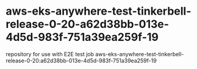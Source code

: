 # aws-eks-anywhere-test-tinkerbell-release-0-20-a62d38bb-013e-4d5d-983f-751a39ea259f-19
repository for use with E2E test job aws-eks-anywhere-test-tinkerbell-release-0-20:a62d38bb-013e-4d5d-983f-751a39ea259f-19
